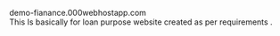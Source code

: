 demo-fianance.000webhostapp.com</br>
This Is basically for loan purpose website created as per requirements .

